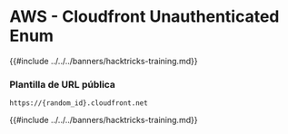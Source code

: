 # AWS - Cloudfront Unauthenticated Enum

{{#include ../../../banners/hacktricks-training.md}}

### Plantilla de URL pública
```
https://{random_id}.cloudfront.net
```
{{#include ../../../banners/hacktricks-training.md}}
